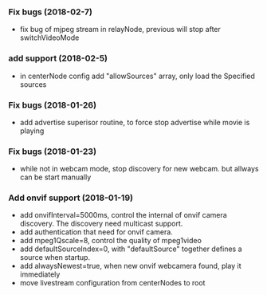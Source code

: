### Fix bugs (2018-02-7)
* fix bug of mjpeg stream in relayNode, previous will stop after switchVideoMode 

### add support (2018-02-5)
* in centerNode config add "allowSources" array, only load the Specified sources

### Fix bugs (2018-01-26)
* add advertise superisor routine, to force stop advertise while movie is playing

### Fix bugs (2018-01-23)
* while not in webcam mode, stop discovery for new webcam. but allways can be start manually

### Add onvif support (2018-01-19)
* add onvifInterval=5000ms, control the internal of onvif camera discovery. The discovery need multicast support.
* add authentication that need for onvif camera.
* add mpeg1Qscale=8, control the quality of mpeg1video
* add defaultSourceIndex=0, with "defaultSource" together defines a source when startup.
* add alwaysNewest=true, when new onvif webcamera found, play it immediately
* move livestream configuration from centerNodes to root
